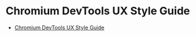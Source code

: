 # Chromium DevTools UX Style Guide

[logo]: https://github.com/ChromeDevTools/devtools-logo/raw/master/logos/png/devtools-circle-48.png
[home]: /docs/README.md

* [Chromium DevTools UX Style Guide](ux.md)

